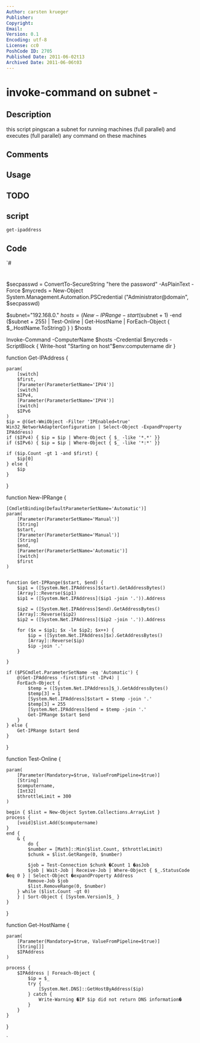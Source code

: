 ```yaml
---
Author: carsten krueger
Publisher: 
Copyright: 
Email: 
Version: 0.1
Encoding: utf-8
License: cc0
PoshCode ID: 2705
Published Date: 2011-06-02t13
Archived Date: 2011-06-06t03
---
```


# invoke-command on subnet - 

## Description

this script pingscan a subnet for running machines (full parallel) and executes (full parallel) any command on these machines

## Comments



## Usage



## TODO



## script

`get-ipaddress`

## Code

`#
 #
 $secpasswd = ConvertTo-SecureString "here the password" -AsPlainText -Force
 $mycreds = New-Object System.Management.Automation.PSCredential ("Administrator@domain", $secpasswd)
 
 $subnet="192.168.0." 
 $hosts=( New-IPRange -start ($subnet + 1) -end ($subnet + 255) | Test-Online | Get-HostName | ForEach-Object { $_.HostName.ToString() } )
 $hosts
 
 Invoke-Command  -ComputerName $hosts -Credential $mycreds -ScriptBlock {
 	Write-host "Starting on host"$env:computername
 	dir
 }
 
 
 function Get-IPAddress {
 
 	param(
 		[switch]
 		$first,
 		[Parameter(ParameterSetName='IPV4')]
 		[switch]
 		$IPv4,
 		[Parameter(ParameterSetName='IPV4')]
 		[switch]
 		$IPv6
 	)
 	$ip = @(Get-WmiObject -Filter 'IPEnabled=true' Win32_NetworkAdapterConfiguration | Select-Object -ExpandProperty IPAddress)
 	if ($IPv4) { $ip = $ip | Where-Object { $_ -like '*.*' }}
 	if ($IPv6) { $ip = $ip | Where-Object { $_ -like '*:*' }}
 
 	if ($ip.Count -gt 1 -and $first) {
 		$ip[0]
 	} else {
 		$ip
 	}
 }
 
 
 function New-IPRange {
 
 	[CmdletBinding(DefaultParameterSetName='Automatic')]
 	param(
 		[Parameter(ParameterSetName='Manual')]
 		[String]
 		$start, 
 		[Parameter(ParameterSetName='Manual')]
 		[String]
 		$end,
 		[Parameter(ParameterSetName='Automatic')]
 		[switch]
 		$first
 	)
 
 
 	function Get-IPRange($start, $end) {
 		$ip1 = ([System.Net.IPAddress]$start).GetAddressBytes()
 		[Array]::Reverse($ip1)
 		$ip1 = ([System.Net.IPAddress]($ip1 -join '.')).Address
 	
 		$ip2 = ([System.Net.IPAddress]$end).GetAddressBytes()
 		[Array]::Reverse($ip2)
 		$ip2 = ([System.Net.IPAddress]($ip2 -join '.')).Address
 	
 		for ($x = $ip1; $x -le $ip2; $x++) {
 			$ip = ([System.Net.IPAddress]$x).GetAddressBytes()
 			[Array]::Reverse($ip)
 			$ip -join '.'
 		}
 	
 	}
 	
 	if ($PSCmdlet.ParameterSetName -eq 'Automatic') {
 		@(Get-IPAddress -first:$first -IPv4) |
 		ForEach-Object {
 			$temp = ([System.Net.IPAddress]$_).GetAddressBytes()
 			$temp[3] = 1
 			[System.Net.IPAddress]$start = $temp -join '.'
 			$temp[3] = 255
 			[System.Net.IPAddress]$end = $temp -join '.'
 			Get-IPRange $start $end		
 		}
 	} else {
 		Get-IPRange $start $end
 	}	
 }
 
 function Test-Online {
 
 	param(
 		[Parameter(Mandatory=$true, ValueFromPipeline=$true)]
 		[String]
 		$computername,
 		[Int32]
 		$throttleLimit = 300
 	)
 
 	begin { $list = New-Object System.Collections.ArrayList }
 	process { 
 		[void]$list.Add($computername)
 	}
 	end {
 		& { 
 			do {
 			$number = [Math]::Min($list.Count, $throttleLimit)
 			$chunk = $list.GetRange(0, $number)
 			
 			$job = Test-Connection $chunk �Count 1 �asJob
 			$job | Wait-Job | Receive-Job | Where-Object { $_.StatusCode �eq 0 } | Select-Object �expandProperty Address 
 			Remove-Job $job
 			$list.RemoveRange(0, $number)
 		} while ($list.Count -gt 0) 
 		} | Sort-Object { [System.Version]$_ }
 	}
 
 }
 
 function Get-HostName {
 
 	param(
 		[Parameter(Mandatory=$true, ValueFromPipeline=$true)]
 		[String[]]
 		$IPAddress
 	)
 
 	process {
 		$IPAddress | Foreach-Object {
 			$ip = $_
 			try {
 				[System.Net.DNS]::GetHostByAddress($ip)
 			} catch { 
 				Write-Warning �IP $ip did not return DNS information�
 			}
 		}
 	}
 }
 
 
`


